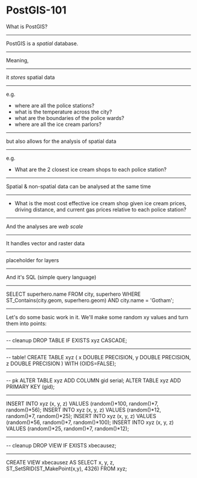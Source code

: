PostGIS-101
===========

What is PostGIS?

---

PostGIS is a _spatial_ database.

---

Meaning,

---

it _stores_ spatial data

---

e.g.
* where are all the police stations?
* what is the temperature across the city?
* what are the boundaries of the police wards?
* where are all the ice cream parlors?

---

but also allows for the analysis of spatial data

---

e.g.
* What are the 2 closest ice cream shops to each police station?

---

Spatial & non-spatial data can be analysed at the same time

---

* What is the most cost effective ice cream shop given ice cream prices, driving distance, and current gas prices relative to each police station?

---

And the analyses are _web scale_

---

It handles vector and raster data

---

placeholder for layers

---

And it's SQL (simple query language)

---

SELECT superhero.name
FROM city, superhero
WHERE ST_Contains(city.geom, superhero.geom)
AND city.name = 'Gotham';

---

Let's do some basic work in it.  We'll make some random xy values and turn them into points:

---

-- cleanup
DROP TABLE IF EXISTS xyz CASCADE;

---

-- table!
CREATE TABLE xyz
(
x DOUBLE PRECISION,
y DOUBLE PRECISION,
z DOUBLE PRECISION
)
WITH (OIDS=FALSE);

---

-- pk
ALTER TABLE xyz ADD COLUMN gid serial;
ALTER TABLE xyz ADD PRIMARY KEY (gid);

---

INSERT INTO xyz (x, y, z)
VALUES (random()*100, random()*7, random()*56);
INSERT INTO xyz (x, y, z)
VALUES (random()*12, random()*7, random()*25);
INSERT INTO xyz (x, y, z)
VALUES (random()*56, random()*7, random()*100);
INSERT INTO xyz (x, y, z)
VALUES (random()*25, random()*7, random()*12);

---

-- cleanup
DROP VIEW IF EXISTS xbecausez;

---

CREATE VIEW xbecausez AS
SELECT x, y, z, ST_SetSRID(ST_MakePoint(x,y), 4326)
FROM xyz;
